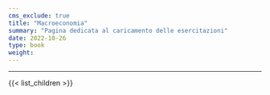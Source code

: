 ```yaml
---
cms_exclude: true
title: "Macroeconomia"
summary: "Pagina dedicata al caricamento delle esercitazioni"
date: 2022-10-26
type: book
weight: 
---
```


---

{{< list_children >}}








 